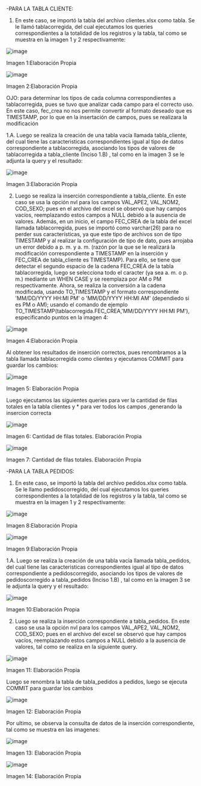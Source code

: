 -PARA LA TABLA CLIENTE:
1. En este caso, se importó la tabla del archivo clientes.xlsx como tabla. Se le llamó tablacorregida, del cual
ejecutamos los queries correspondientes a la totalidad de los registros y la tabla, tal como se muestra en la
imagen 1 y 2 respectivamente:

![image](https://github.com/user-attachments/assets/1e6e6325-1622-4cd7-8915-fcb809af938e)

Imagen 1:Elaboración Propia

![image](https://github.com/user-attachments/assets/f51b3968-09b9-4276-9d82-51767e334978)

Imagen 2:Elaboración Propia

OJO: para determinar los tipos de cada columna correspondientes a tablacorregida, pues se tuvo que analizar cada 
campo para el correcto uso. En este caso, fec_crea no nos permite convertir al formato deseado que es TIMESTAMP, 
por lo que en la insertación de campos, pues se realizara la modificación

1.A. Luego se realiza la creación de una tabla vacía llamada tabla_cliente, del cual tiene las caracteristicas 
correspondientes igual al tipo de datos correspondiente a tablacorregida, asociando los tipos de valores de tablacorregida 
a tabla_cliente (Inciso 1.B) , tal como en la imagen 3 se le adjunta la query y el resultado: 

![image](https://github.com/user-attachments/assets/1f8240a0-ab25-460a-a2fc-a434deb5710a)

Imagen 3:Elaboración Propia

2. Luego se realiza la inserción correspondiente a tabla_cliente. En este caso se usa la opción nvl para los campos VAL_APE2,
VAL_NOM2, COD_SEXO; pues en el archivo del excel se observó que hay campos vacíos, reemplazando estos campos a NULL debido
a la ausencia de valores. Además, en un inicio, el campo FEC_CREA de la tabla del excel llamada tablacorregida, pues se importó
como varchar(26) para no perder sus características, ya que este tipo de archivos son de tipo TIMESTAMP y al realizar la configuración
de tipo de dato, pues arrojaba un error debido a p. m. y a. m. (razón por la que se le realizará la modificación correspondiente a TIMESTAMP
en la inserción y FEC_CREA de tabla_cliente es TIMESTAMP). Para ello, se tiene que detectar el segundo espacio de la cadena FEC_CREA de la tabla
tablacorregida, luego se selecciona todo el caracter (ya sea a. m. o p. m.) mediante un WHEN CASE y se reemplaza por AM o PM respectivamente.
Ahora, se realiza la conversión a la cadena modificada, usando TO_TIMESTAMP y el formato correspondiente 'MM/DD/YYYY HH:MI PM' o 'MM/DD/YYYY HH:MI AM'
(dependiedo si es PM o AM); usando el comando de ejemplo TO_TIMESTAMP(tablacorregida.FEC_CREA,'MM/DD/YYYY HH:MI PM'), especificando puntos en la imagen 4:

![image](https://github.com/user-attachments/assets/5fcf04c0-cabc-4f14-bbfe-933bdf4b4574)

Imagen 4:Elaboración Propia

Al obtener los resultados de inserción correctos, pues renombramos a la tabla llamada tablacorregida como clientes y ejecutamos COMMIT para guardar los cambios:

![image](https://github.com/user-attachments/assets/214c0243-4841-4d26-94ae-0dbfdf1c1a41)

Imagen 5: Elaboración Propia

Luego ejecutamos las siguientes queries para ver la cantidad de filas totales en la tabla clientes y * para ver todos los campos ,generando la insercion correcta

![image](https://github.com/user-attachments/assets/da54043f-9986-4726-8b00-3121d9a5a06c)

Imagen 6: Cantidad de filas totales. Elaboración Propia

![image](https://github.com/user-attachments/assets/bbb72c02-3cd7-41af-9b75-cae5c6a651ed)

Imagen 7: Cantidad de filas totales. Elaboración Propia

-PARA LA TABLA PEDIDOS:

1. En este caso, se importó la tabla del archivo pedidos.xlsx como tabla. Se le llamo pedidoscorregido, del cual
ejecutamos los queries correspondientes a la totalidad de los registros y la tabla, tal como se muestra en la
imagen 1 y 2 respectivamente:

![image](https://github.com/user-attachments/assets/dca5eab0-59c6-461b-8a22-5d8d566d2975)

Imagen 8:Elaboración Propia

![image](https://github.com/user-attachments/assets/3ddac9e3-ba08-4697-970c-edff6a79dc24)

Imagen 9:Elaboración Propia

1.A. Luego se realiza la creación de una tabla vacia llamada tabla_pedidos, del cual tiene las caracteristicas 
correspondientes igual al tipo de datos correspondiente a pedidoscorregido, asociando los tipos de valores de pedidoscorregido 
a tabla_pedidos (Inciso 1.B) , tal como en la imagen 3 se le adjunta la query y el resultado: 

![image](https://github.com/user-attachments/assets/98e7eef7-5f2a-4489-8a8a-16556a3c8915)

Imagen 10:Elaboración Propia

2. Luego se realiza la inserción correspondiente a tabla_pedidos. En este caso se usa la opción nvl para los campos VAL_APE2,
VAL_NOM2, COD_SEXO; pues en el archivo del excel se observó que hay campos vacíos, reemplazando estos campos a NULL debido
a la ausencia de valores, tal como se realiza en la siguiente query.

![image](https://github.com/user-attachments/assets/14e08ede-9eaa-4150-9cff-06d22a0dc0a5)

Imagen 11: Elaboración Propia

Luego se renombra la tabla de tabla_pedidos a pedidos, luego se ejecuta COMMIT para guardar los cambios

![image](https://github.com/user-attachments/assets/a8ea993b-6dde-4c6a-9fee-7954d4d8130a)

Imagen 12: Elaboración Propia

Por ultimo, se observa la consulta de datos de la inserción correspondiente, tal como se muestra en las imagenes: 

![image](https://github.com/user-attachments/assets/d2931b1c-8b41-4f42-81f9-f68b86dcf31e)

Imagen 13: Elaboración Propia

![image](https://github.com/user-attachments/assets/e13e11a1-2baa-47c1-8e88-b61f5fcef12d)

Imagen 14: Elaboración Propia

